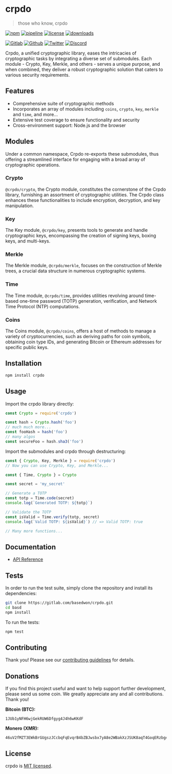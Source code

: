 # crpdo

> those who know, crpdo

[![npm](https://img.shields.io/npm/v/crpdo?style=flat&logo=npm)](https://www.npmjs.com/package/crpdo)
[![pipeline](https://gitlab.com/basedwon/crpdo/badges/master/pipeline.svg)](https://gitlab.com/basedwon/crpdo/-/pipelines)
[![license](https://img.shields.io/npm/l/crpdo)](https://gitlab.com/basedwon/crpdo/-/blob/master/LICENSE)
[![downloads](https://img.shields.io/npm/dw/crpdo)](https://www.npmjs.com/package/crpdo)

[![Gitlab](https://img.shields.io/badge/Gitlab%20-%20?logo=gitlab&color=%23383a40)](https://gitlab.com/basedwon/crpdo)
[![Github](https://img.shields.io/badge/Github%20-%20?logo=github&color=%23383a40)](https://github.com/basedwon/crpdo)
[![Twitter](https://img.shields.io/badge/@crpdowon%20-%20?logo=twitter&color=%23383a40)](https://twitter.com/basdwon)
[![Discord](https://img.shields.io/badge/Basedwon%20-%20?logo=discord&color=%23383a40)](https://discordapp.com/users/basedwon)

Crpdo, a unified cryptographic library, eases the intricacies of cryptographic tasks by integrating a diverse set of submodules. Each module - Crypto, Key, Merkle, and others - serves a unique purpose, and when combined, they deliver a robust cryptographic solution that caters to various security requirements.

## Features

- Comprehensive suite of cryptographic methods
- Incorporates an array of modules including `coins`, `crypto`, `key`, `merkle` and `time`, and more...
- Extensive test coverage to ensure functionality and security
- Cross-environment support: Node.js and the browser

## Modules

Under a common namespace, Crpdo re-exports these submodules, thus offering a streamlined interface for engaging with a broad array of cryptographic operations.

### Crypto

`@crpdo/crypto`, the Crypto module, constitutes the cornerstone of the Crpdo library, furnishing an assortment of cryptographic utilities. The Crpdo class enhances these functionalities to include encryption, decryption, and key manipulation.

### Key

The Key module, `@crpdo/key`, presents tools to generate and handle cryptographic keys, encompassing the creation of signing keys, boxing keys, and multi-keys.

### Merkle

The Merkle module, `@crpdo/merkle`, focuses on the construction of Merkle trees, a crucial data structure in numerous cryptographic systems. 

### Time

The Time module, `@crpdo/time`, provides utilities revolving around time-based one-time password (TOTP) generation, verification, and Network Time Protocol (NTP) computations.

### Coins

The Coins module, `@crpdo/coins`, offers a host of methods to manage a variety of cryptocurrencies, such as deriving paths for coin symbols, obtaining coin type IDs, and generating Bitcoin or Ethereum addresses for specific public keys.

## Installation

```sh
npm install crpdo
```

## Usage

Import the crpdo library directly:

```js
const Crypto = require('crpdo')

const hash = Crypto.hash('foo')
// much much more...
const fooHash = hash('foo')
// many algos
const secureFoo = hash.sha3('foo')
```

Import the submodules and crpdo through destructuring:

```js
const { Crypto, Key, Merkle } = require('crpdo')
// Now you can use Crypto, Key, and Merkle...
```

```js
const { Time, Crypto } = Crypto

const secret = 'my_secret'

// Generate a TOTP
const totp = Time.code(secret)
console.log(`Generated TOTP: ${totp}`)

// Validate the TOTP
const isValid = Time.verify(totp, secret)
console.log(`Valid TOTP: ${isValid}`) // => Valid TOTP: true

// Many more functions...
```

## Documentation

- [API Reference](/docs/api.md)

## Tests

In order to run the test suite, simply clone the repository and install its dependencies:

```bash
git clone https://gitlab.com/basedwon/crpdo.git
cd basd
npm install
```

To run the tests:

```bash
npm test
```

## Contributing

Thank you! Please see our [contributing guidelines](/docs/contributing.md) for details.

## Donations

If you find this project useful and want to help support further development, please send us some coin. We greatly appreciate any and all contributions. Thank you!

**Bitcoin (BTC):**
```
1JUb1yNFH6wjGekRUW6Dfgyg4J4h6wKKdF
```

**Monero (XMR):**
```
46uV2fMZT3EWkBrGUgszJCcbqFqEvqrB4bZBJwsbx7yA8e2WBakXzJSUK8aqT4GoqERzbg4oKT2SiPeCgjzVH6VpSQ5y7KQ
```

## License

crpdo is [MIT licensed](https://gitlab.com/basedwon/crpdo/-/blob/master/LICENSE).
